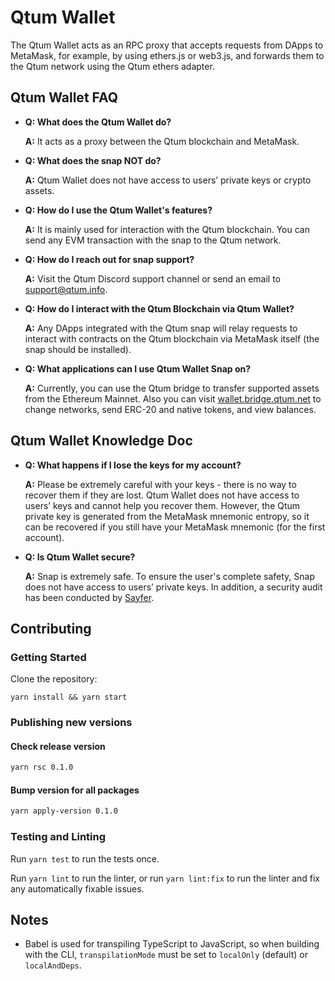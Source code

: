 # Qtum Wallet

The Qtum Wallet acts as an RPC proxy that accepts requests from DApps to MetaMask, for example, by using ethers.js or web3.js, and forwards them to the Qtum network using the Qtum ethers adapter.

## Qtum Wallet FAQ

- **Q: What does the Qtum Wallet do?**

  **A:** It acts as a proxy between the Qtum blockchain and MetaMask.

- **Q: What does the snap NOT do?**

  **A:** Qtum Wallet does not have access to users’ private keys or crypto assets.

- **Q: How do I use the Qtum Wallet's features?**

  **A:** It is mainly used for interaction with the Qtum blockchain. You can send any EVM transaction with the snap to the Qtum network.

- **Q: How do I reach out for snap support?**

  **A:** Visit the Qtum Discord support channel or send an email to support@qtum.info.

- **Q: How do I interact with the Qtum Blockchain via Qtum Wallet?**

  **A:** Any DApps integrated with the Qtum snap will relay requests to interact with contracts on the Qtum blockchain via MetaMask itself (the snap should be installed).

- **Q: What applications can I use Qtum Wallet Snap on?**

  **A:** Currently, you can use the Qtum bridge to transfer supported assets from the Ethereum Mainnet. Also you can visit [wallet.bridge.qtum.net](https://wallet.bridge.qtum.net) to change networks, send ERC-20 and native tokens, and view balances.

## Qtum Wallet Knowledge Doc

- **Q: What happens if I lose the keys for my account?**

  **A:** Please be extremely careful with your keys - there is no way to recover them if they are lost. Qtum Wallet does not have access to users’ keys and cannot help you recover them. However, the Qtum private key is generated from the MetaMask mnemonic entropy, so it can be recovered if you still have your MetaMask mnemonic (for the first account).

- **Q: Is Qtum Wallet secure?**

  **A:** Snap is extremely safe. To ensure the user's complete safety, Snap does not have access to users’ private keys. In addition, a security audit has been conducted by [Sayfer](...).

## Contributing

### Getting Started

Clone the repository:

```shell
yarn install && yarn start
```

### Publishing new versions

#### Check release version

```bash
yarn rsc 0.1.0
```

#### Bump version for all packages

```bash
yarn apply-version 0.1.0
```

### Testing and Linting

Run `yarn test` to run the tests once.

Run `yarn lint` to run the linter, or run `yarn lint:fix` to run the linter and fix any automatically fixable issues.

## Notes

- Babel is used for transpiling TypeScript to JavaScript, so when building with the CLI,
  `transpilationMode` must be set to `localOnly` (default) or `localAndDeps`.
